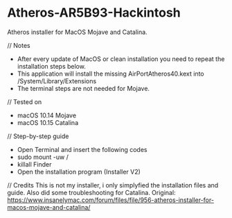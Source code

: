 # Atheros-AR5B93-Hackintosh
Atheros installer for MacOS Mojave and Catalina. 

// Notes
* After every update of MacOS or clean installation you need to repeat the installation steps below. 
* This application will install the missing AirPortAtheros40.kext into /System/Library/Extensions
* The terminal steps are not needed for Mojave. 

// Tested on
* macOS 10.14 Mojave
* macOS 10.15 Catalina

// Step-by-step guide
* Open Terminal and insert the following codes
* sudo mount -uw /
* killall Finder
* Open the installation program (Installer V2)

// Credits
This is not my installer, i only simplyfied the installation files and guide. Also did some troubleshooting for Catalina.
Original: https://www.insanelymac.com/forum/files/file/956-atheros-installer-for-macos-mojave-and-catalina/

